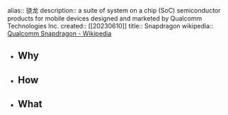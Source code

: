 alias:: 骁龙
description:: a suite of system on a chip (SoC) semiconductor products for mobile devices designed and marketed by Qualcomm Technologies Inc.
created:: [[20230610]]
title:: Snapdragon
wikipedia:: [Qualcomm Snapdragon - Wikipedia](https://en.wikipedia.org/wiki/Qualcomm_Snapdragon)

- ## Why
- ## How
- ## What